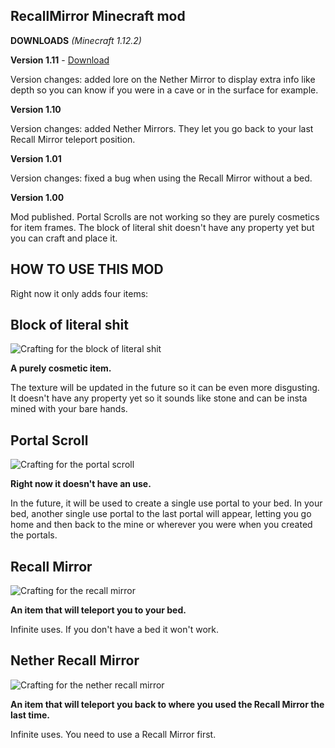 ## RecallMirror Minecraft mod

**DOWNLOADS** *(Minecraft 1.12.2)*

**Version 1.11** - [Download](https://github.com/GodGMN/RecallMirror/raw/master/RecallMirror-1.11.jar)

Version changes: added lore on the Nether Mirror to display extra info like depth so you can know if you were in a cave or in the surface for example.

**Version 1.10**

Version changes: added Nether Mirrors. They let you go back to your last Recall Mirror teleport position.

**Version 1.01**

Version changes: fixed a bug when using the Recall Mirror without a bed.

**Version 1.00**

Mod published. Portal Scrolls are not working so they are purely cosmetics for item frames. The block of literal shit doesn't have any property yet but you can craft and place it.


## **HOW TO USE THIS MOD**


Right now it only adds four items:


 

 

## **Block of literal shit**


![Crafting for the block of literal shit](https://imgur.com/fRBPvPz.png)

**A purely cosmetic item.**

The texture will be updated in the future so it can be even more disgusting. It doesn't have any property yet so it sounds like stone and can be insta mined with your bare hands.

 

## **Portal Scroll**


 ![Crafting for the portal scroll](https://imgur.com/WsEM0G7.png)

**Right now it doesn't have an use.**

In the future, it will be used to create a single use portal to your bed. In your bed, another single use portal to the last portal will appear, letting you go home and then back to the mine or wherever you were when you created the portals.

 

 

## **Recall Mirror**


![Crafting for the recall mirror](https://imgur.com/b2dqhqr.png)

**An item that will teleport you to your bed.**

Infinite uses. If you don't have a bed it won't work.

 

 

## **Nether Recall Mirror**


![Crafting for the nether recall mirror](https://imgur.com/b1zbAXR.png)

**An item that will teleport you back to where you used the Recall Mirror the last time.**

Infinite uses. You need to use a Recall Mirror first.
